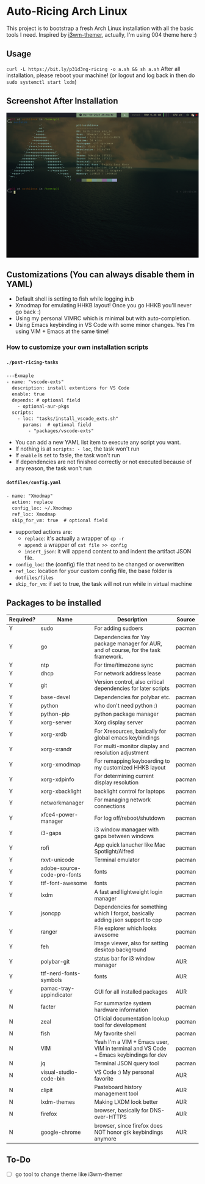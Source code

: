 # Auto-Ricing Arch Linux

This project is to bootstrap a fresh Arch Linux installation with all the basic tools I need.
Inspired by [i3wm-themer](https://github.com/unix121/i3wm-themer), actually, I'm using 004 theme here :)

## Usage

`curl -L https://bit.ly/p31d3ng-ricing -o a.sh && sh a.sh`
After all installation, please reboot your machine! (or logout and log back in then do `sudo systemctl start lxdm`)

## Screenshot After Installation

![](./screenshot.png)

## Customizations (You can always disable them in YAML)

- Default shell is setting to fish while logging in.b
- Xmodmap for emulating HHKB layout! Once you go HHKB you'll never go back :)
- Using my personal VIMRC which is minimal but with auto-completion.
- Using Emacs keybinding in VS Code with some minor changes. Yes I'm using VIM + Emacs at the same time!

### How to customize your own installation scripts

#### `./post-ricing-tasks`

```
---Exmaple
- name: "vscode-exts"
  description: install extentions for VS Code
  enable: true
  depends: # optional field
    - optional-aur-pkgs
  scripts:
    - loc: "tasks/install_vscode_exts.sh"
      params:  # optional field
        - "packages/vscode-exts"
```

- You can add a new YAML list item to execute any script you want.
- If nothing is at `scripts: - loc`, the task won't run
- If `enable` is set to fasle, the task won't run
- If dependencies are not finished correctly or not executed because of any reason, the task won't run

#### `dotfiles/config.yaml`

```
- name: "Xmodmap"
  action: replace
  config_loc: ~/.Xmodmap
  ref_loc: Xmodmap
  skip_for_vm: true  # optional field
```

- supported actions are:
  - `replace`: it's actually a wrapper of `cp -r`
  - `append`: a wrapper of `cat file >> config`
  - `insert_json`: it will append content to and indent the artifact JSON file.
- `config_loc`: the (config) file that need to be changed or overwritten
- `ref_loc`: location for your custom config file, the base folder is `dotfiles/files`
- `skip_for_vm`: if set to true, the task will not run while in virtual machine

## Packages to be installed

| Required? | Name                        | Description                                                                          | Source |
| --------- | --------------------------- | ------------------------------------------------------------------------------------ | ------ |
| Y         | sudo                        | For adding sudoers                                                                   | pacman |
| Y         | go                          | Dependencies for Yay package manager for AUR, and of course, for the task framework. | pacman |
| Y         | ntp                         | For time/timezone sync                                                               | pacman |
| Y         | dhcp                        | For network address lease                                                            | pacman |
| Y         | git                         | Version control, also critical dependencies for later scripts                        | pacman |
| Y         | base-devel                  | Dependencies for polybar etc.                                                        | pacman |
| Y         | python                      | who don't need python :)                                                             | pacman |
| Y         | python-pip                  | python package manager                                                               | pacman |
| Y         | xorg-server                 | Xorg display server                                                                  | pacman |
| Y         | xorg-xrdb                   | For Xresources, basically for global emacs keybindings                               | pacman |
| Y         | xorg-xrandr                 | For multi-monitor display and resolution adjustment                                  | pacman |
| Y         | xorg-xmodmap                | For remapping keyboarding to my customized HHKB layout                               | pacman |
| Y         | xorg-xdpinfo                | For determining current display resolution                                           | pacman |
| Y         | xorg-xbacklight             | backlight control for laptops                                                        | pacman |
| Y         | networkmanager              | For managing network connections                                                     | pacman |
| Y         | xfce4-power-manager         | For log off/reboot/shutdown                                                          | pacman |
| Y         | i3-gaps                     | i3 window managaer with gaps between windows                                         | pacman |
| Y         | rofi                        | App quick lanucher like Mac Spotlight/Alfred                                         | pacman |
| Y         | rxvt-unicode                | Terminal emulator                                                                    | pacman |
| Y         | adobe-source-code-pro-fonts | fonts                                                                                | pacman |
| Y         | ttf-font-awesome            | fonts                                                                                | pacman |
| Y         | lxdm                        | A fast and lightweight login manager                                                 | pacman |
| Y         | jsoncpp                     | Dependencies for something which I forgot, basically adding json support to cpp      | pacman |
| Y         | ranger                      | File explorer which looks awesome                                                    | pacman |
| Y         | feh                         | Image viewer, also for setting desktop background                                    | pacman |
| Y         | polybar-git                 | status bar for i3 window manager                                                     | AUR    |
| Y         | ttf-nerd-fonts-symbols      | fonts                                                                                | AUR    |
| Y         | pamac-tray-appindicator     | GUI for all installed packages                                                       | AUR    |
| N         | facter                      | For summarize system hardware information                                            | pacman |
| N         | zeal                        | Ofiicial documentation lookup tool for development                                   | pacman |
| N         | fish                        | My favorite shell                                                                    | pacman |
| N         | VIM                         | Yeah I'm a VIM + Emacs user, VIM in terminal and VS Code + Emacs keybindings for dev | pacman |
| N         | jq                          | Terminal JSON query tool                                                             | pacman |
| N         | visual-studio-code-bin      | VS Code :) My personal favorite                                                      | AUR    |
| N         | clipit                      | Pasteboard history management tool                                                   | AUR    |
| N         | lxdm-themes                 | Making LXDM look better                                                              | AUR    |
| N         | firefox                     | browser, basically for DNS-over-HTTPS                                                | AUR    |
| N         | google-chrome               | browser, since firefox does NOT honor gtk keybindings anymore                        | AUR    |

## To-Do

- [ ] go tool to change theme like i3wm-themer
